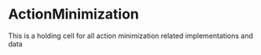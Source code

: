 # ActionMinimization
This is a holding cell for all action minimization related implementations and data
